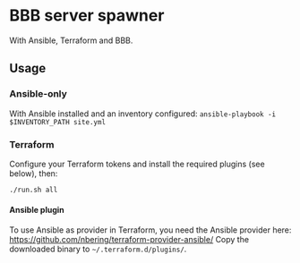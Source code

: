 # BBB server spawner

With Ansible, Terraform and BBB.

## Usage

### Ansible-only

With Ansible installed and an inventory configured:
`ansible-playbook -i $INVENTORY_PATH site.yml`

### Terraform

Configure your Terraform tokens and install the required plugins (see below), then:
```bash
./run.sh all
```

#### Ansible plugin

To use Ansible as provider in Terraform, you need the Ansible provider here: <https://github.com/nbering/terraform-provider-ansible/>
Copy the downloaded binary to `~/.terraform.d/plugins/`.
